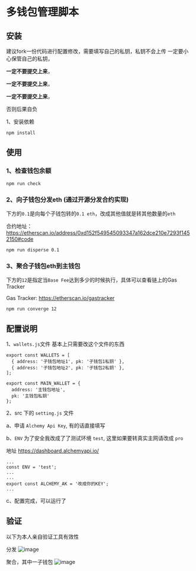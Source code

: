 # 多钱包管理脚本
## 安装
建议fork一份代码进行配置修改，需要填写自己的私钥，私钥不会上传
一定要小心保管自己的私钥，

**一定不要提交上来**，

**一定不要提交上来**，

**一定不要提交上来**，

否则后果自负

1、安装依赖
```
npm install
```

## 使用
### 1、检查钱包余额
```
npm run check
```

### 2、向子钱包分发eth (通过开源分发合约实现)
下方的`0.1`是向每个子钱包转的`0.1 eth`，改成其他值就是转其他数量的`eth`

合约地址：https://etherscan.io/address/0xd152f549545093347a162dce210e7293f1452150#code
```
npm run disperse 0.1
```

### 3、聚合子钱包eth到主钱包
下方的`12`是指定当`Base Fee`达到多少的时候执行，具体可以查看链上的Gas Tracker

Gas Tracker: https://etherscan.io/gastracker
```
npm run converge 12
```

## 配置说明
1、`wallets.js`文件 基本上只需要改这个文件的东西
```
export const WALLETS = [
  { address: '子钱包地址1', pk: '子钱包1私钥' },
  { address: '子钱包地址2', pk: '子钱包2私钥' },
];

export const MAIN_WALLET = {
  address: '主钱包地址',
  pk: '主钱包私钥'
};
```

2、src 下的 `setting.js` 文件

a、申请 `Alchemy Api Key`, 有的话直接填写

b、`ENV` 为了安全我改成了了测试环境 `test`, 这里如果要转真实主网请改成 `pro`

地址 https://dashboard.alchemyapi.io/
```
...
const ENV = 'test';
...
...
export const ALCHEMY_AK = '改成你的KEY';
...
```

c、配置完成，可以运行了

## 验证
以下为本人亲自验证工具有效性

分发
![image](https://user-images.githubusercontent.com/5353946/168977216-7087e6c0-839c-4353-988c-63b67fae472a.png)


聚合，其中一子钱包
![image](https://user-images.githubusercontent.com/5353946/168977813-1e90ece0-d353-4da7-bd7d-c11d5fba00e6.png)

